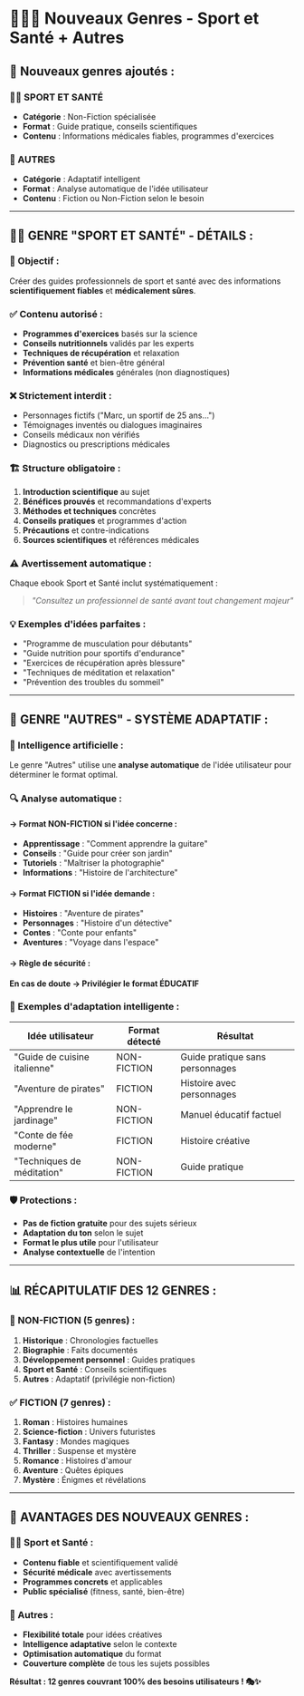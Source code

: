 # 🏃‍♂️🎨 Nouveaux Genres - Sport et Santé + Autres

## 🎯 **Nouveaux genres ajoutés :**

### **🏃‍♂️ SPORT ET SANTÉ**
- **Catégorie** : Non-Fiction spécialisée
- **Format** : Guide pratique, conseils scientifiques
- **Contenu** : Informations médicales fiables, programmes d'exercices

### **🎨 AUTRES**  
- **Catégorie** : Adaptatif intelligent
- **Format** : Analyse automatique de l'idée utilisateur
- **Contenu** : Fiction ou Non-Fiction selon le besoin

---

## 🏃‍♂️ **GENRE "SPORT ET SANTÉ" - DÉTAILS :**

### **🎯 Objectif :**
Créer des guides professionnels de sport et santé avec des informations **scientifiquement fiables** et **médicalement sûres**.

### **✅ Contenu autorisé :**
- **Programmes d'exercices** basés sur la science
- **Conseils nutritionnels** validés par les experts
- **Techniques de récupération** et relaxation
- **Prévention santé** et bien-être général
- **Informations médicales** générales (non diagnostiques)

### **❌ Strictement interdit :**
- Personnages fictifs ("Marc, un sportif de 25 ans...")
- Témoignages inventés ou dialogues imaginaires
- Conseils médicaux non vérifiés
- Diagnostics ou prescriptions médicales

### **🏗️ Structure obligatoire :**
1. **Introduction scientifique** au sujet
2. **Bénéfices prouvés** et recommandations d'experts
3. **Méthodes et techniques** concrètes
4. **Conseils pratiques** et programmes d'action
5. **Précautions** et contre-indications
6. **Sources scientifiques** et références médicales

### **⚠️ Avertissement automatique :**
Chaque ebook Sport et Santé inclut systématiquement :
> *"Consultez un professionnel de santé avant tout changement majeur"*

### **💡 Exemples d'idées parfaites :**
- "Programme de musculation pour débutants"
- "Guide nutrition pour sportifs d'endurance"
- "Exercices de récupération après blessure"
- "Techniques de méditation et relaxation"
- "Prévention des troubles du sommeil"

---

## 🎨 **GENRE "AUTRES" - SYSTÈME ADAPTATIF :**

### **🧠 Intelligence artificielle :**
Le genre "Autres" utilise une **analyse automatique** de l'idée utilisateur pour déterminer le format optimal.

### **🔍 Analyse automatique :**

#### **→ Format NON-FICTION si l'idée concerne :**
- **Apprentissage** : "Comment apprendre la guitare"
- **Conseils** : "Guide pour créer son jardin"
- **Tutoriels** : "Maîtriser la photographie"
- **Informations** : "Histoire de l'architecture"

#### **→ Format FICTION si l'idée demande :**
- **Histoires** : "Aventure de pirates"
- **Personnages** : "Histoire d'un détective"
- **Contes** : "Conte pour enfants"
- **Aventures** : "Voyage dans l'espace"

#### **→ Règle de sécurité :**
**En cas de doute → Privilégier le format ÉDUCATIF**

### **🎯 Exemples d'adaptation intelligente :**

| Idée utilisateur | Format détecté | Résultat |
|------------------|----------------|----------|
| "Guide de cuisine italienne" | NON-FICTION | Guide pratique sans personnages |
| "Aventure de pirates" | FICTION | Histoire avec personnages |
| "Apprendre le jardinage" | NON-FICTION | Manuel éducatif factuel |
| "Conte de fée moderne" | FICTION | Histoire créative |
| "Techniques de méditation" | NON-FICTION | Guide pratique |

### **🛡️ Protections :**
- **Pas de fiction gratuite** pour des sujets sérieux
- **Adaptation du ton** selon le sujet
- **Format le plus utile** pour l'utilisateur
- **Analyse contextuelle** de l'intention

---

## 📊 **RÉCAPITULATIF DES 12 GENRES :**

### **🚫 NON-FICTION (5 genres) :**
1. **Historique** : Chronologies factuelles
2. **Biographie** : Faits documentés
3. **Développement personnel** : Guides pratiques
4. **Sport et Santé** : Conseils scientifiques
5. **Autres** : Adaptatif (privilégie non-fiction)

### **✅ FICTION (7 genres) :**
1. **Roman** : Histoires humaines
2. **Science-fiction** : Univers futuristes
3. **Fantasy** : Mondes magiques
4. **Thriller** : Suspense et mystère
5. **Romance** : Histoires d'amour
6. **Aventure** : Quêtes épiques
7. **Mystère** : Énigmes et révélations

---

## 🎯 **AVANTAGES DES NOUVEAUX GENRES :**

### **🏃‍♂️ Sport et Santé :**
- **Contenu fiable** et scientifiquement validé
- **Sécurité médicale** avec avertissements
- **Programmes concrets** et applicables
- **Public spécialisé** (fitness, santé, bien-être)

### **🎨 Autres :**
- **Flexibilité totale** pour idées créatives
- **Intelligence adaptative** selon le contexte
- **Optimisation automatique** du format
- **Couverture complète** de tous les sujets possibles

**Résultat : 12 genres couvrant 100% des besoins utilisateurs ! 🎭✨**